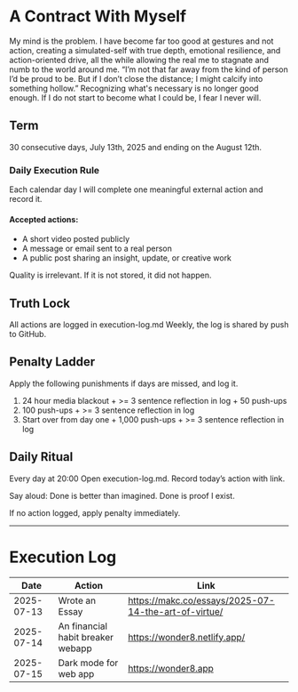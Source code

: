 # A Contract With Myself
My mind is the problem. I have become far too good at gestures and not action, creating a simulated-self with true depth, emotional resilience, and action-oriented drive, all the while allowing the real me to stagnate and numb to the world around me. “I’m not that far away from the kind of person I’d be proud to be. But if I don’t close the distance; I might calcify into something hollow.” Recognizing what's necessary is no longer good enough. If I do not start to become what I could be, I fear I never will.

## Term
30 consecutive days, July 13th, 2025 and ending on the August 12th.

### Daily Execution Rule
Each calendar day I will complete one meaningful external action and record it.

#### Accepted actions:
* A short video posted publicly
* A message or email sent to a real person
* A public post sharing an insight, update, or creative work

Quality is irrelevant. If it is not stored, it did not happen.

## Truth Lock
All actions are logged in execution-log.md
Weekly, the log is shared by push to GitHub.

## Penalty Ladder
Apply the following punishments if days are missed, and log it.

1. 24 hour media blackout + >= 3 sentence reflection in log + 50 push-ups
2. 100 push-ups + >= 3 sentence reflection in log
3. Start over from day one + 1,000 push-ups + >= 3 sentence reflection in log

## Daily Ritual
Every day at 20:00
Open execution-log.md.
Record today’s action with link.

Say aloud: Done is better than imagined. Done is proof I exist.

If no action logged, apply penalty immediately.

--- 

# Execution Log

| Date | Action | Link |
|------|--------|------|
| 2025-07-13 | Wrote an Essay | https://makc.co/essays/2025-07-14-the-art-of-virtue/ |
| 2025-07-14 | An financial habit breaker webapp | https://wonder8.netlify.app/ |
| 2025-07-15 | Dark mode for web app | https://wonder8.app |
